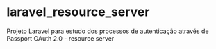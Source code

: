 # laravel_resource_server
Projeto Laravel para estudo dos processos de autenticação através de Passport OAuth 2.0 - resource server
